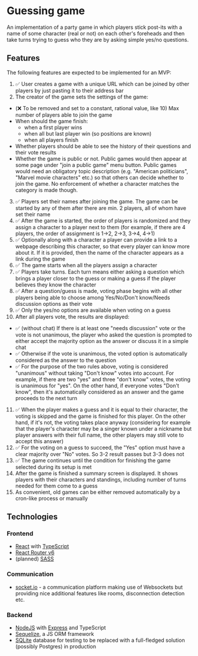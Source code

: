# Guessing game
An implementation of a party game in which players stick post-its with a name of some character (real or not) on each other's foreheads and then take turns trying to guess who they are by asking simple yes/no questions.

## Features
The following features are expected to be implemented for an MVP:
1. ✅ User creates a game with a unique URL which can be joined by other players by just pasting it to their address bar
2. The creator of the game sets the settings of the game:
  - (❌ To be removed and set to a constant, rational value, like 10) Max number of players able to join the game
  - When should the game finish:
    - when a first player wins
    - when all but last player win (so positions are known)
    - when all players finish
  - Whether players should be able to see the history of their questions and their vote results
  - Whether the game is public or not. Public games would then appear at some page under "join a public game" menu button. Public games would need an obligatory topic description (e.g. "American politicians", "Marvel movie characters" etc.) so that others can decide whether to join the game. No enforcement of whether a character matches the category is made though.
3. ✅ Players set their names after joining the game. The game can be started by any of them after there are min. 2 players, all of whom have set their name
4. ✅ After the game is started, the order of players is randomized and they assign a character to a player next to them (for example, if there are 4 players, the order of assignment is 1→2, 2→3, 3→4, 4→1)
5. ✅ Optionally along with a character a player can provide a link to a webpage describing this character, so that every player can know more about it. If it is provided, then the name of the character appears as a link during the game
6. ✅ The game starts when all the players assign a character
7. ✅ Players take turns. Each turn means either asking a question which brings a player closer to the guess or making a guess if the player believes they know the character
8. ✅ After a question/guess is made, voting phase begins with all other players being able to choose among Yes/No/Don't know/Needs discussion options as their vote
9. ✅ Only the yes/no options are available when voting on a guess
10. After all players vote, the results are displayed:
  - ✅ (without chat) If there is at least one "needs discussion" vote or the vote is not unanimous, the player who asked the question is prompted to either accept the majority option as the answer or discuss it in a simple chat
  - ✅ Otherwise if the vote is unanimous, the voted option is automatically considered as the answer to the question
  - ✅ For the purpose of the two rules above, voting is considered "unanimous" without taking "Don't know" votes into account. For example, if there are two "yes" and three "don't know" votes, the voting is unanimous for "yes". On the other hand, if everyone votes "Don't know", then it's automatically considered as an answer and the game proceeds to the next turn
11. ✅ When the player makes a guess and it is equal to their character, the voting is skipped and the game is finished for this player. On the other hand, if it's not, the voting takes place anyway (considering for example that the player's character may be a singer known under a nickname but player answers with their full name, the other players may still vote to accept this answer)
12. ✅ For the voting on a guess to succeed, the "Yes" option must have a clear majority over "No" votes. So 3-2 result passes but 3-3 does not
13. ✅ The game continues until the condition for finishing the game selected during its setup is met
14. After the game is finished a summary screen is displayed. It shows players with their characters and standings, including number of turns needed for them come to a guess
15. As convenient, old games can be either removed automatically by a cron-like process or manually

## Technologies
### Frontend
- [React](https://reactjs.org/) with [TypeScript](https://www.typescriptlang.org/)
- [React Router v6](https://reactrouter.com/)
- (planned) [SASS](https://sass-lang.com/)

### Communication
- [socket.io](https://socket.io/) - a communication platform making use of Websockets but providing nice additional features like rooms, disconnection detection etc.

### Backend
- [NodeJS](https://nodejs.org/en/) with [Express](https://expressjs.com/) and TypeScript
- [Sequelize](https://sequelize.org/), a JS ORM framework
- [SQLite](https://www.sqlite.org/index.html) database for testing to be replaced with a full-fledged solution (possibly Postgres) in production
